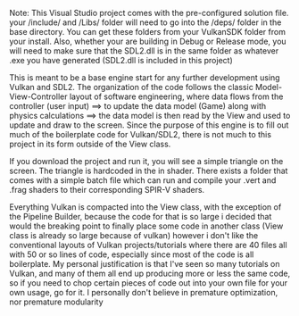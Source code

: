 Note:
This Visual Studio project comes with the pre-configured solution file. your /include/ and /Libs/ folder will need to go into the /deps/ folder in the base directory.
You can get these folders from your VulkanSDK folder from your install.  Also, whether your are building in Debug or Release mode, you will need to make sure that 
the SDL2.dll is in the same folder as whatever .exe you have generated (SDL2.dll is included in this project)


This is meant to be a base engine start for any further development using Vulkan and SDL2.  The organization of the code follows the classic Model-View-Controller layout of software engineering, where data flows from the controller (user input) ==> to update the data model (Game) along with physics calculations ==> the data model is then read by the View and used to update and draw to the screen.  Since the purpose of this engine is to fill out much of the boilerplate code for Vulkan/SDL2, there is not much to this project in its form outside of the View class.

If you download the project and run it, you will see a simple triangle on the screen.  The triangle is hardcoded in the in shader.  There exists a folder that comes with a simple batch file which can run and compile your .vert and .frag shaders to their corresponding SPIR-V shaders. 

Everything Vulkan is compacted into the View class, with the exception of the Pipeline Builder, because the code for that is so large i decided that would the breaking point to finally place some code in another class (View class is already so large because of vulkan) however i don't like the conventional layouts of Vulkan projects/tutorials where there are 40 files all with 50 or so lines of code, especially since most of the code is all boilerplate.  My personal justification is that I've seen so many tutorials on Vulkan, and many of them all end up producing more or less the same code, so if you need to chop certain pieces of code out into your own file for your own usage, go for it.  I personally don't believe in premature optimization, nor premature modularity